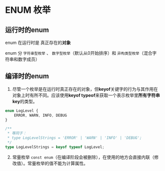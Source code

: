 # ENUM 枚举

## 运行时的enum

enum 在运行时是 真正存在的**对象**

enum 分 `字符串型枚举` 、 `数字型枚举`（默认从0开始排序）和 `异构类型枚举`（混合字符串和数字成员）

## 编译时的enum

1. 尽管一个枚举是在运行时真正存在的对象，但**keyof**关键字的行为与其作用在对象上时有所不同。应该使用**keyof typeof**来获取一个表示枚举里**所有字符串key**的类型。

```ts
enum LogLevel {
    ERROR, WARN, INFO, DEBUG
}

/**
 * 等同于：
 * type LogLevelStrings = 'ERROR' | 'WARN' | 'INFO' | 'DEBUG';
 */
type LogLevelStrings = keyof typeof LogLevel;
```

2. 常量枚举 `const enum`（在编译阶段会被删除），在使用的地方会直接内联（修改值）。常量枚举的值不能为计算属性。
